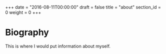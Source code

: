 +++
date = "2016-08-11T00:00:00"
draft = false
title = "about"
section_id = 0
weight = 0
+++

# Biography

This is where I would put information about myself.
